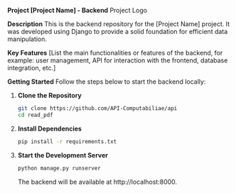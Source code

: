 **Project [Project Name] - Backend**
Project Logo

**Description**
This is the backend repository for the [Project Name] project. It was developed using Django to provide a solid foundation for efficient data manipulation.

**Key Features**
[List the main functionalities or features of the backend, for example: user management, API for interaction with the frontend, database integration, etc.]

**Getting Started**
Follow the steps below to start the backend locally:

1. **Clone the Repository**
   ```bash
   git clone https://github.com/API-Computabiliae/api
   cd read_pdf
   ```

2. **Install Dependencies**
   ```bash
   pip install -r requirements.txt
   ```

3. **Start the Development Server**
   ```bash
   python manage.py runserver
   ```
   The backend will be available at http://localhost:8000.
